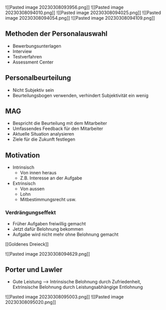
![[Pasted image 20230308093956.png]]
![[Pasted image 20230308094010.png]]
![[Pasted image 20230308094025.png]]
![[Pasted image 20230308094054.png]]
![[Pasted image 20230308094109.png]]

## Methoden der Personalauswahl
- Bewerbungsunterlagen
- Interview
- Testverfahren
- Assessment Center

## Personalbeurteilung
- Nicht Subjektiv sein
- Beurteilungsbogen verwenden, verhindert Subjektivität ein wenig

## MAG
- Bespricht die Beurteilung mit dem Mitarbeiter
- Umfassendes Feedback für den Mitarbeiter
- Aktuelle Situation analysieren
- Ziele für die Zukunft festlegen

## Motivation
- Intrinsisch
	- Von innen heraus
	- Z.B. Interesse an der Aufgabe
- Extrinsisch
	- Von aussen
	- Lohn
	- Mitbestimmungsrecht usw.

### Verdrängungseffekt
- Früher Aufgaben freiwillig gemacht
- Jetzt dafür Belohnung bekommen
- Aufgabe wird nicht mehr ohne Belohnung gemacht

[[Goldenes Dreieck]]

![[Pasted image 20230308094629.png]]

## Porter und Lawler
- Gute Leistung --> Intrinsische Belohnung durch Zufriedenheit, Extrinsische Belohnung durch Leistungsabhängige Entlohnung


![[Pasted image 20230308095003.png]]
![[Pasted image 20230308095020.png]]

